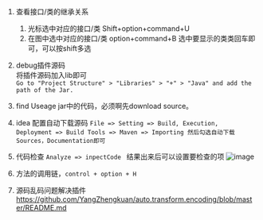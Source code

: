 1. 查看接口/类的继承关系    
   1. 光标选中对应的接口/类 Shift+option+command+U     
   2. 在图中选中对应的接口/类 option+command+B 选中要显示的类类回车即可，可以按shift多选    
2. debug插件源码    
   将插件源码加入lib即可      
   ```Go to "Project Structure" > "Libraries" > "+" > "Java" and add the path of the Jar.```

3. find Useage jar中的代码，必须啊先download source。   
4. idea 配置自动下载源码
   ```File => Setting => Build, Execution, Deployment => Build Tools => Maven => Importing 然后勾选自动下载 Sources，Documentation即可```
5. 代码检查 
   ```Analyze => inpectCode ```
   结果出来后可以设置要检查的项
   ![image](https://user-images.githubusercontent.com/12959356/194757755-a4e2c089-35ec-496d-bebd-0712e0a7a607.png)
6. 方法的调用链，```control + option + H```

7. 源码乱码问题解决插件 https://github.com/YangZhengkuan/auto.transform.encoding/blob/master/README.md
